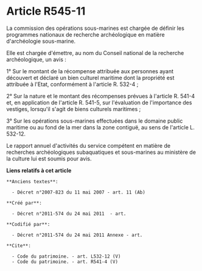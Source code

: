 # Article R545-11

La commission des opérations sous-marines est chargée de définir les programmes nationaux de recherche archéologique en
matière d'archéologie sous-marine. 

Elle est chargée d'émettre, au nom du Conseil national de la recherche archéologique, un avis : 

1° Sur le montant de la récompense attribuée aux personnes ayant découvert et déclaré un bien culturel maritime dont la
propriété est attribuée à l'Etat, conformément à l'article R. 532-4 ; 

2° Sur la nature et le montant des récompenses prévues à l'article R. 541-4 et, en application de l'article R. 541-5, sur
l'évaluation de l'importance des vestiges, lorsqu'il s'agit de biens culturels maritimes ; 

3° Sur les opérations sous-marines effectuées dans le domaine public maritime ou au fond de la mer dans la zone contiguë, au
sens de l'article L. 532-12. 

Le rapport annuel d'activités du service compétent en matière de recherches archéologiques subaquatiques et sous-marines au
ministère de la culture lui est soumis pour avis.

**Liens relatifs à cet article**

	**Anciens textes**:

	  - Décret n°2007-823 du 11 mai 2007 - art. 11 (Ab)

	**Créé par**:

	  - Décret n°2011-574 du 24 mai 2011  - art.

	**Codifié par**:

	  - Décret n°2011-574 du 24 mai 2011 Annexe - art.

	**Cite**:

	  - Code du patrimoine. - art. L532-12 (V)
	  - Code du patrimoine. - art. R541-4 (V)
